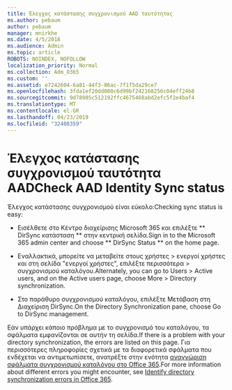 ```yaml
---
title: Έλεγχος κατάστασης συγχρονισμού AAD ταυτότητας
ms.author: pebaum
author: pebaum
manager: mnirkhe
ms.date: 4/5/2018
ms.audience: Admin
ms.topic: article
ROBOTS: NOINDEX, NOFOLLOW
localization_priority: Normal
ms.collection: Adm_O365
ms.custom: ''
ms.assetid: e7242604-6a81-44f3-86ac-7f1f5da29ce7
ms.openlocfilehash: 3fda1ef20dd080c6d99bf242168256c04eff24b8
ms.sourcegitcommit: 9d78905c512192ffc4675468abd2efc5f2e4baf4
ms.translationtype: MT
ms.contentlocale: el-GR
ms.lasthandoff: 04/23/2019
ms.locfileid: "32408359"
---
```

# <a name="check-aad-identity-sync-status"></a><span data-ttu-id="d8b92-102">Έλεγχος κατάστασης συγχρονισμού ταυτότητα AAD</span><span class="sxs-lookup"><span data-stu-id="d8b92-102">Check AAD Identity Sync status</span></span>

<span data-ttu-id="d8b92-103">Έλεγχος κατάστασης συγχρονισμού είναι εύκολο:</span><span class="sxs-lookup"><span data-stu-id="d8b92-103">Checking sync status is easy:</span></span> 
  
- <span data-ttu-id="d8b92-104">Εισέλθετε στο Κέντρο διαχείρισης Microsoft 365 και επιλέξτε \*\* DirSync κατάσταση \*\* στην κεντρική σελίδα.</span><span class="sxs-lookup"><span data-stu-id="d8b92-104">Sign in to the Microsoft 365 admin center and choose \*\* DirSync Status \*\* on the home page.</span></span> 
    
- <span data-ttu-id="d8b92-105">Εναλλακτικά, μπορείτε να μεταβείτε στους χρήστες \> ενεργοί χρήστες και στη σελίδα "ενεργοί χρήστες", επιλέξτε περισσότερα \> συγχρονισμού καταλόγου.</span><span class="sxs-lookup"><span data-stu-id="d8b92-105">Alternately, you can go to Users \> Active users, and on the Active users page, choose More \> Directory synchronization.</span></span>
    
- <span data-ttu-id="d8b92-106">Στο παράθυρο συγχρονισμού καταλόγου, επιλέξτε Μετάβαση στη Διαχείριση DirSync.</span><span class="sxs-lookup"><span data-stu-id="d8b92-106">On the Directory Synchronization pane, choose Go to DirSync management.</span></span> 
    
<span data-ttu-id="d8b92-107">Εάν υπάρχει κάποιο πρόβλημα με το συγχρονισμό του καταλόγου, τα σφάλματα εμφανίζονται σε αυτήν τη σελίδα.</span><span class="sxs-lookup"><span data-stu-id="d8b92-107">If there is a problem with your directory synchronization, the errors are listed on this page.</span></span> <span data-ttu-id="d8b92-108">Για περισσότερες πληροφορίες σχετικά με τα διαφορετικά σφάλματα που ενδέχεται να αντιμετωπίσετε, ανατρέξτε στην ενότητα [αναγνώριση σφάλματα συγχρονισμού καταλόγου στο Office 365](https://support.office.com/article/b4fc07a5-97ea-4ca6-9692-108acab74067).</span><span class="sxs-lookup"><span data-stu-id="d8b92-108">For more information about different errors you might encounter, see [Identify directory synchronization errors in Office 365](https://support.office.com/article/b4fc07a5-97ea-4ca6-9692-108acab74067).</span></span>
  

